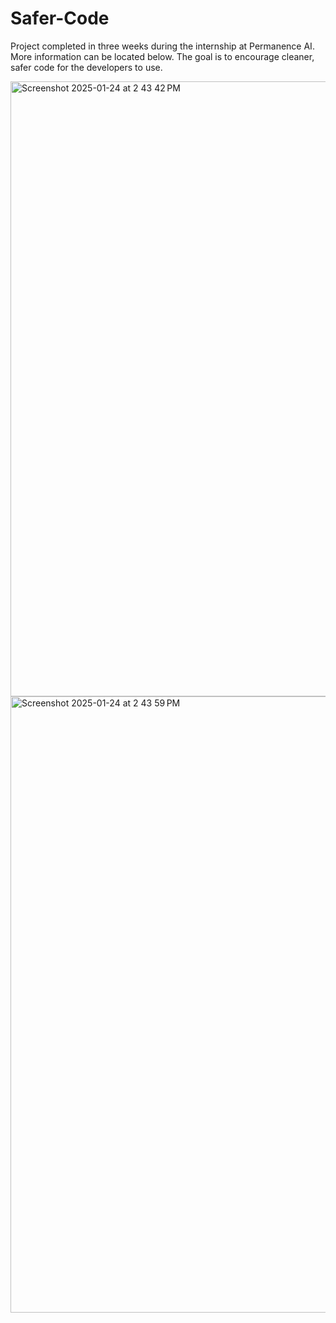 # Safer-Code

Project completed in three weeks during the internship at Permanence AI. More information can be located below. The goal is to encourage cleaner, safer code for the developers to use. 

<img width="984" alt="Screenshot 2025-01-24 at 2 43 42 PM" src="https://github.com/user-attachments/assets/c9e73287-295c-4231-83ad-b98b0e365d10" />

<img width="986" alt="Screenshot 2025-01-24 at 2 43 59 PM" src="https://github.com/user-attachments/assets/a637b580-62c4-4d02-8771-ce26050ea3b6" />
